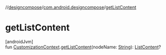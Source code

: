 //[designcompose](../../index.md)/[com.android.designcompose](index.md)/[getListContent](get-list-content.md)

# getListContent

[androidJvm]\
fun [CustomizationContext](-customization-context/index.md).[getListContent](get-list-content.md)(nodeName: [String](https://kotlinlang.org/api/latest/jvm/stdlib/kotlin/-string/index.html)): [ListContent](index.md#-113441219%2FClasslikes%2F-2092570116)?
